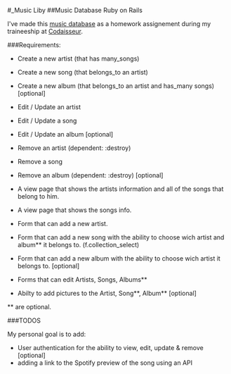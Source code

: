 #_Music Liby
##Music Database Ruby on Rails

I've made this [music database](https://github.com/khalilgharbaoui/music-database-ruby-on-rails) as a homework assignement during my traineeship at [Codaisseur](https://github.com/Codaisseur).

###Requirements:

  - Create a new artist (that has many_songs) 
  - Create a new song (that belongs_to an artist)
  - Create a new album (that belongs_to an artist and has_many songs) [optional]

  - Edit / Update an artist
  - Edit / Update a song
  - Edit / Update an album [optional]

  - Remove an artist (dependent: :destroy)
  - Remove a song
  - Remove an album (dependent: :destroy) [optional]

  - A view page that shows the artists information and all of the songs that belong to him.
  - A view page that shows the songs info.
  
  - Form that can add a new artist.
  - Form that can add a new song with the ability to choose wich artist and album** it belongs to. (f.collection_select)
  - Form that can add a new album with the ability to choose wich artist it belongs to. [optional]
  
  - Forms that can edit Artists, Songs, Albums**
  - Abilty to add pictures to the Artist, Song**, Album** [optional]

  ** are optional.

###TODOS

My personal goal is to add:

  - User authentication for the ability to view, edit, update & remove [optional]
  - adding a link to the Spotify preview of the song using an API

